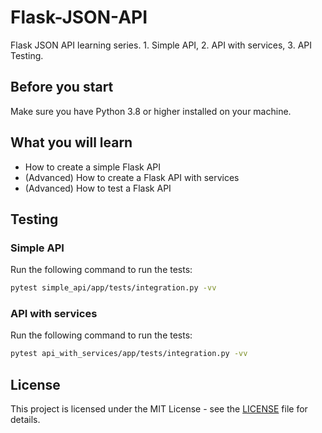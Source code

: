 # Flask-JSON-API

Flask JSON API learning series. 1. Simple API, 2. API with services, 3. API Testing.

## Before you start

Make sure you have Python 3.8 or higher installed on your machine.

## What you will learn

- How to create a simple Flask API
- (Advanced) How to create a Flask API with services
- (Advanced) How to test a Flask API

## Testing

### Simple API

Run the following command to run the tests:

```bash
pytest simple_api/app/tests/integration.py -vv
```

### API with services

Run the following command to run the tests:

```bash
pytest api_with_services/app/tests/integration.py -vv
```

## License

This project is licensed under the MIT License - see the [LICENSE](LICENSE) file for details.
